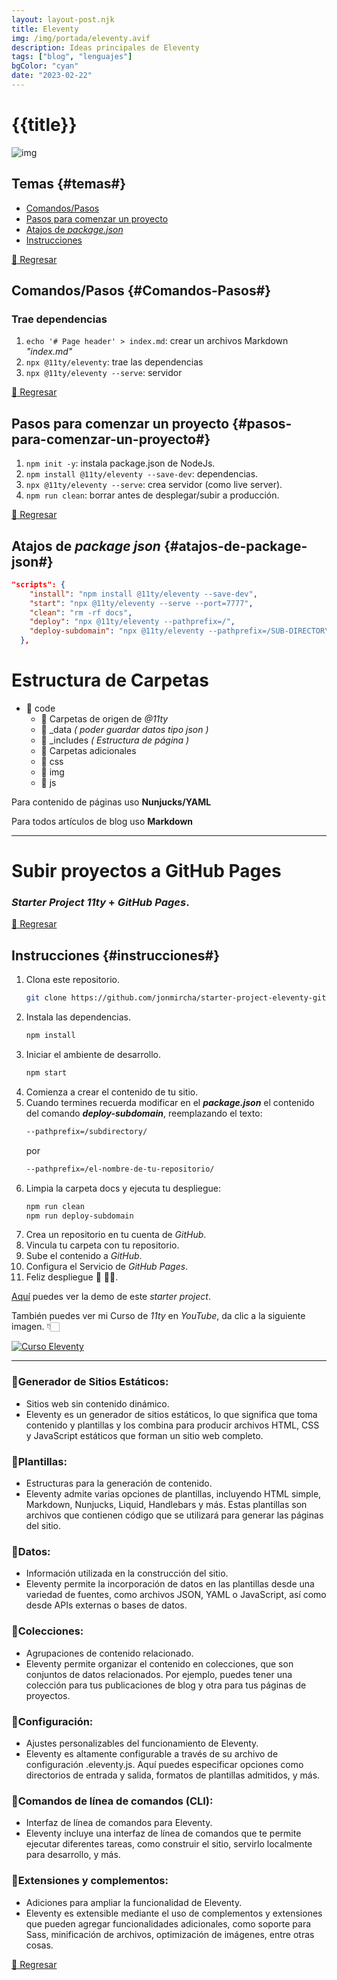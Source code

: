 ```yaml
---
layout: layout-post.njk
title: Eleventy
img: /img/portada/eleventy.avif
description: Ideas principales de Eleventy
tags: ["blog", "lenguajes"]
bgColor: "cyan"
date: "2023-02-22"
---
```


# {{title}}

![img]({{img}})

## Temas {#temas#}

<!-- [🔼 Regresar](#temas) -->

- [Comandos/Pasos](#comandos-Pasos)
- [Pasos para comenzar un proyecto](#pasos-para-comenzar-un-proyecto)
- [Atajos de _package.json_](#atajos-de-package-json)
- [Instrucciones](#instrucciones)

[🔼 Regresar](#temas)

## Comandos/Pasos {#Comandos-Pasos#}

### Trae dependencias

1.  `echo '# Page header' > index.md`: crear un archivos Markdown _"index.md"_
1.  `npx @11ty/eleventy`: trae las dependencias
1.  `npx @11ty/eleventy --serve`: servidor

[🔼 Regresar](#temas)

## Pasos para comenzar un proyecto {#pasos-para-comenzar-un-proyecto#}

1.  `npm init -y`: instala package.json de NodeJs.
1.  `npm install @11ty/eleventy --save-dev`: dependencias.
1.  `npx @11ty/eleventy --serve`: crea servidor (como live server).
1.  `npm run clean`: borrar antes de desplegar/subir a producción.

[🔼 Regresar](#temas)

## Atajos de _package json_ {#atajos-de-package-json#}

```json
"scripts": {
    "install": "npm install @11ty/eleventy --save-dev",
    "start": "npx @11ty/eleventy --serve --port=7777",
    "clean": "rm -rf docs",
    "deploy": "npx @11ty/eleventy --pathprefix=/",
    "deploy-subdomain": "npx @11ty/eleventy --pathprefix=/SUB-DIRECTORY/"
  },
```

# Estructura de Carpetas

- 📂 code
  - 🔻 Carpetas de origen de _@11ty_
  - 📁 \_data _( poder guardar datos tipo json )_
  - 📁 \_includes _( Estructura de página )_
  - 🔻 Carpetas adicionales
  - 📁 css
  - 📁 img
  - 📁 js

Para contenido de páginas uso **Nunjucks/YAML**

Para todos artículos de blog uso **Markdown**

---

# **Subir proyectos a GitHub Pages**

### _Starter Project_ _11ty_ + _GitHub Pages_.

[🔼 Regresar](#temas)

## Instrucciones {#instrucciones#}

1. Clona este repositorio.
   ```bash
   git clone https://github.com/jonmircha/starter-project-eleventy-github-pages.git
   ```
1. Instala las dependencias.
   ```bash
   npm install
   ```
1. Iniciar el ambiente de desarrollo.
   ```bash
   npm start
   ```
1. Comienza a crear el contenido de tu sitio.
1. Cuando termines recuerda modificar en el _**package.json**_ el contenido del comando _**deploy-subdomain**_, reemplazando el texto:
   ```bash
   --pathprefix=/subdirectory/
   ```
   por
   ```bash
   --pathprefix=/el-nombre-de-tu-repositorio/
   ```
1. Limpia la carpeta docs y ejecuta tu despliegue:
   ```bash
   npm run clean
   npm run deploy-subdomain
   ```
1. Crea un repositorio en tu cuenta de _GitHub_.
1. Vincula tu carpeta con tu repositorio.
1. Sube el contenido a _GitHub_.
1. Configura el Servicio de _GitHub Pages_.
1. Feliz despliegue 🥳 🦡🎈.

[Aquí](https://jonmircha.github.io/starter-project-eleventy-github-pages/) puedes ver la demo de este _starter project_.

También puedes ver mi Curso de _11ty_ en _YouTube_, da clic a la siguiente imagen. 👇🏻

[![Curso Eleventy](code/img/curso-youtube.png)](https://www.youtube.com/watch?v=yCF9l4_E5rI)

---

### 🔻Generador de Sitios Estáticos:

- Sitios web sin contenido dinámico.
- Eleventy es un generador de sitios estáticos, lo que significa que toma contenido y plantillas y los combina para producir archivos HTML, CSS y JavaScript estáticos que forman un sitio web completo.

### 🔻Plantillas:

- Estructuras para la generación de contenido.
- Eleventy admite varias opciones de plantillas, incluyendo HTML simple, Markdown, Nunjucks, Liquid, Handlebars y más. Estas plantillas son archivos que contienen código que se utilizará para generar las páginas del sitio.

### 🔻Datos:

- Información utilizada en la construcción del sitio.
- Eleventy permite la incorporación de datos en las plantillas desde una variedad de fuentes, como archivos JSON, YAML o JavaScript, así como desde APIs externas o bases de datos.

### 🔻Colecciones:

- Agrupaciones de contenido relacionado.
- Eleventy permite organizar el contenido en colecciones, que son conjuntos de datos relacionados. Por ejemplo, puedes tener una colección para tus publicaciones de blog y otra para tus páginas de proyectos.

### 🔻Configuración:

- Ajustes personalizables del funcionamiento de Eleventy.
- Eleventy es altamente configurable a través de su archivo de configuración .eleventy.js. Aquí puedes especificar opciones como directorios de entrada y salida, formatos de plantillas admitidos, y más.

### 🔻Comandos de línea de comandos (CLI):

- Interfaz de línea de comandos para Eleventy.
- Eleventy incluye una interfaz de línea de comandos que te permite ejecutar diferentes tareas, como construir el sitio, servirlo localmente para desarrollo, y más.

### 🔻Extensiones y complementos:

- Adiciones para ampliar la funcionalidad de Eleventy.
- Eleventy es extensible mediante el uso de complementos y extensiones que pueden agregar funcionalidades adicionales, como soporte para Sass, minificación de archivos, optimización de imágenes, entre otras cosas.

[🔼 Regresar](#temas)
